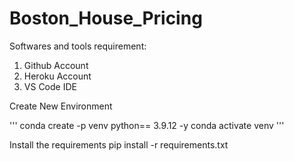 # Boston_House_Pricing

Softwares and tools requirement:
1. Github Account
2. Heroku Account
3. VS Code IDE

Create New Environment 

'''
conda create -p venv python== 3.9.12 -y
conda activate venv
'''

Install the requirements
pip install -r requirements.txt